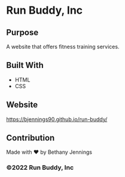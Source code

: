# Run Buddy, Inc

## Purpose
A website that offers fitness training services. 

## Built With
* HTML
* CSS

## Website
https://bjennings90.github.io/run-buddy/

## Contribution
Made with ❤️ by Bethany Jennings

### ©️2022 Run Buddy, Inc
